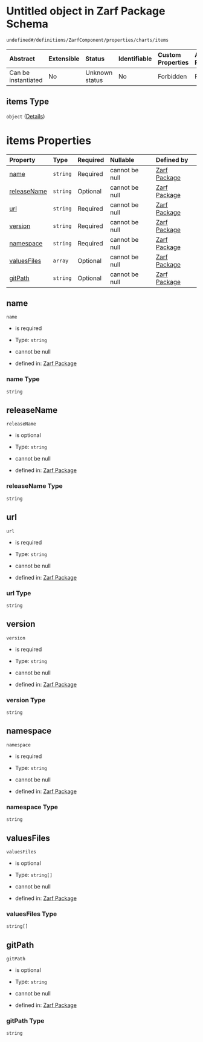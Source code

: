 # Untitled object in Zarf Package Schema

```txt
undefined#/definitions/ZarfComponent/properties/charts/items
```



| Abstract            | Extensible | Status         | Identifiable | Custom Properties | Additional Properties | Access Restrictions | Defined In                                                                   |
| :------------------ | :--------- | :------------- | :----------- | :---------------- | :-------------------- | :------------------ | :--------------------------------------------------------------------------- |
| Can be instantiated | No         | Unknown status | No           | Forbidden         | Forbidden             | none                | [zarf.schema.json\*](../../../build/zarf.schema.json "open original schema") |

## items Type

`object` ([Details](zarf-definitions-zarfchart.md))

# items Properties

| Property                    | Type     | Required | Nullable       | Defined by                                                                                                                     |
| :-------------------------- | :------- | :------- | :------------- | :----------------------------------------------------------------------------------------------------------------------------- |
| [name](#name)               | `string` | Required | cannot be null | [Zarf Package](zarf-definitions-zarfchart-properties-name.md "undefined#/definitions/ZarfChart/properties/name")               |
| [releaseName](#releasename) | `string` | Optional | cannot be null | [Zarf Package](zarf-definitions-zarfchart-properties-releasename.md "undefined#/definitions/ZarfChart/properties/releaseName") |
| [url](#url)                 | `string` | Required | cannot be null | [Zarf Package](zarf-definitions-zarfchart-properties-url.md "undefined#/definitions/ZarfChart/properties/url")                 |
| [version](#version)         | `string` | Required | cannot be null | [Zarf Package](zarf-definitions-zarfchart-properties-version.md "undefined#/definitions/ZarfChart/properties/version")         |
| [namespace](#namespace)     | `string` | Required | cannot be null | [Zarf Package](zarf-definitions-zarfchart-properties-namespace.md "undefined#/definitions/ZarfChart/properties/namespace")     |
| [valuesFiles](#valuesfiles) | `array`  | Optional | cannot be null | [Zarf Package](zarf-definitions-zarfchart-properties-valuesfiles.md "undefined#/definitions/ZarfChart/properties/valuesFiles") |
| [gitPath](#gitpath)         | `string` | Optional | cannot be null | [Zarf Package](zarf-definitions-zarfchart-properties-gitpath.md "undefined#/definitions/ZarfChart/properties/gitPath")         |

## name



`name`

*   is required

*   Type: `string`

*   cannot be null

*   defined in: [Zarf Package](zarf-definitions-zarfchart-properties-name.md "undefined#/definitions/ZarfChart/properties/name")

### name Type

`string`

## releaseName



`releaseName`

*   is optional

*   Type: `string`

*   cannot be null

*   defined in: [Zarf Package](zarf-definitions-zarfchart-properties-releasename.md "undefined#/definitions/ZarfChart/properties/releaseName")

### releaseName Type

`string`

## url



`url`

*   is required

*   Type: `string`

*   cannot be null

*   defined in: [Zarf Package](zarf-definitions-zarfchart-properties-url.md "undefined#/definitions/ZarfChart/properties/url")

### url Type

`string`

## version



`version`

*   is required

*   Type: `string`

*   cannot be null

*   defined in: [Zarf Package](zarf-definitions-zarfchart-properties-version.md "undefined#/definitions/ZarfChart/properties/version")

### version Type

`string`

## namespace



`namespace`

*   is required

*   Type: `string`

*   cannot be null

*   defined in: [Zarf Package](zarf-definitions-zarfchart-properties-namespace.md "undefined#/definitions/ZarfChart/properties/namespace")

### namespace Type

`string`

## valuesFiles



`valuesFiles`

*   is optional

*   Type: `string[]`

*   cannot be null

*   defined in: [Zarf Package](zarf-definitions-zarfchart-properties-valuesfiles.md "undefined#/definitions/ZarfChart/properties/valuesFiles")

### valuesFiles Type

`string[]`

## gitPath



`gitPath`

*   is optional

*   Type: `string`

*   cannot be null

*   defined in: [Zarf Package](zarf-definitions-zarfchart-properties-gitpath.md "undefined#/definitions/ZarfChart/properties/gitPath")

### gitPath Type

`string`
